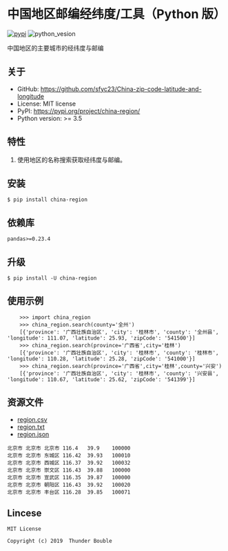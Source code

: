 中国地区邮编经纬度/工具（Python 版）
=============================
[![pypi](https://img.shields.io/badge/pypi-0.0.8-yellow.svg)](https://pypi.org/project/china-region/) 
![python_vesion](https://img.shields.io/badge/python-%3E3-green.svg)  

   
中国地区的主要城市的经纬度与邮编

## 关于

* GitHub: https://github.com/sfyc23/China-zip-code-latitude-and-longitude  
* License: MIT license  
* PyPI: https://pypi.org/project/china-region/ 
* Python version: >= 3.5

## 特性

1. 使用地区的名称搜索获取经纬度与邮编。


## 安装

    $ pip install china-region

## 依赖库

    pandas>=0.23.4

## 升级

    $ pip install -U china-region

## 使用示例
```
    >>> import china_region
    >>> china_region.search(county='全州')
    [{'province': '广西壮族自治区', 'city': '桂林市', 'county': '全州县', 'longitude': 111.07, 'latitude': 25.93, 'zipCode': '541500'}]
    >>> china_region.search(province='广西省',city='桂林')
    [{'province': '广西壮族自治区', 'city': '桂林市', 'county': '桂林市', 'longitude': 110.28, 'latitude': 25.28, 'zipCode': '541000'}]
    >>> china_region.search(province='广西省',city='桂林',county='兴安')
    [{'province': '广西壮族自治区', 'city': '桂林市', 'county': '兴安县', 'longitude': 110.67, 'latitude': 25.62, 'zipCode': '541399'}]
```

## 资源文件

* [region.csv](https://github.com/sfyc23/China-zip-code-latitude-and-longitude/blob/c60a0d5ebeabbe4e316105b0f12a036e12928d9d/resource/region.csv)
* [region.txt](https://github.com/sfyc23/China-zip-code-latitude-and-longitude/blob/c60a0d5ebeabbe4e316105b0f12a036e12928d9d/resource/region.txt)
* [region.json](https://github.com/sfyc23/China-zip-code-latitude-and-longitude/blob/c60a0d5ebeabbe4e316105b0f12a036e12928d9d/resource/region.json)

```
北京市	北京市	北京市	116.4	39.9	100000
北京市	北京市	东城区	116.42	39.93	100010
北京市	北京市	西城区	116.37	39.92	100032
北京市	北京市	崇文区	116.43	39.88	100000
北京市	北京市	宣武区	116.35	39.87	100000
北京市	北京市	朝阳区	116.43	39.92	100020
北京市	北京市	丰台区	116.28	39.85	100071
```

## Lincese

    MIT License
    
    Copyright (c) 2019  Thunder Bouble
    
